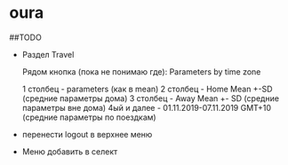 # oura

##TODO
- Раздел Travel

  Рядом кнопка (пока не понимаю где): Parameters by time zone
  
  1 столбец - parameters (как в mean)
  2 столбец - Home Mean +-SD  (средние параметры дома)
  3 столбец - Away Mean +- SD (средние параметры вне дома)
  4ый и далее - 01.11.2019-07.11.2019 GMT+10 (средние параметры по поездкам)
  
- перенести logout в верхнее меню
- Меню добавить в селект
